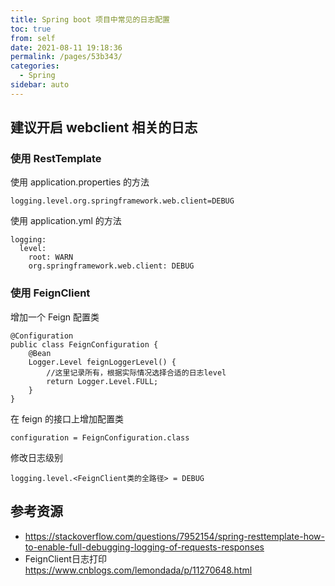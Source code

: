 ```yaml
---
title: Spring boot 项目中常见的日志配置
toc: true
from: self
date: 2021-08-11 19:18:36
permalink: /pages/53b343/
categories:
  - Spring 
sidebar: auto
---
```


## 建议开启 webclient 相关的日志

### 使用 RestTemplate

使用 application.properties 的方法

```
logging.level.org.springframework.web.client=DEBUG
```
使用 application.yml 的方法

```
logging:
  level:  
    root: WARN
    org.springframework.web.client: DEBUG
```

### 使用 FeignClient

增加一个 Feign 配置类

```
@Configuration
public class FeignConfiguration {
    @Bean
    Logger.Level feignLoggerLevel() {
        //这里记录所有，根据实际情况选择合适的日志level
        return Logger.Level.FULL;
    }
}
```

在 feign 的接口上增加配置类 

```
configuration = FeignConfiguration.class
```

修改日志级别

```
logging.level.<FeignClient类的全路径> = DEBUG
```

## 参考资源

- https://stackoverflow.com/questions/7952154/spring-resttemplate-how-to-enable-full-debugging-logging-of-requests-responses
- FeignClient日志打印 https://www.cnblogs.com/lemondada/p/11270648.html

